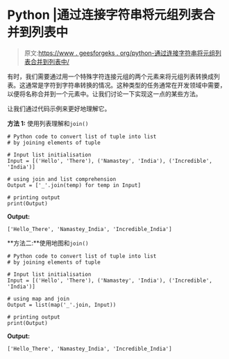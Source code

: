 # Python |通过连接字符串将元组列表合并到列表中

> 原文:[https://www . geesforgeks . org/python-通过连接字符串将元组列表合并到列表中/](https://www.geeksforgeeks.org/python-merge-list-of-tuple-into-list-by-joining-the-strings/)

有时，我们需要通过用一个特殊字符连接元组的两个元素来将元组列表转换成列表。这通常是字符到字符串转换的情况。这种类型的任务通常在开发领域中需要，以便将名称合并到一个元素中。让我们讨论一下实现这一点的某些方法。

让我们通过代码示例来更好地理解它。

**方法 1:** 使用列表理解和`join()`

```
# Python code to convert list of tuple into list
# by joining elements of tuple

# Input list initialisation
Input = [('Hello', 'There'), ('Namastey', 'India'), ('Incredible', 'India')]

# using join and list comprehension
Output = ['_'.join(temp) for temp in Input]

# printing output
print(Output)
```

**Output:**

```
['Hello_There', 'Namastey_India', 'Incredible_India']

```

**方法二:**使用地图和`join()`

```
# Python code to convert list of tuple into list
# by joining elements of tuple

# Input list initialisation
Input = [('Hello', 'There'), ('Namastey', 'India'), ('Incredible', 'India')]

# using map and join
Output = list(map('_'.join, Input))

# printing output
print(Output)
```

**Output:**

```
['Hello_There', 'Namastey_India', 'Incredible_India']

```